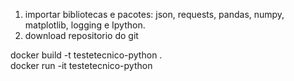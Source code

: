 1. importar bibliotecas e pacotes: json, requests, pandas, numpy, matplotlib, logging e Ipython. 
2. download repositorio do git

docker build -t testetecnico-python .   
docker run -it testetecnico-python
